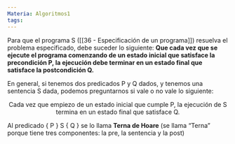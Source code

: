 ```yaml
---
Materia: Algoritmos1
tags:
---
```

Para que el programa S ([[36 - Especificación de un programa]]) resuelva el problema especificado, debe suceder lo siguiente: **Que cada vez que se ejecute el programa comenzando de un estado inicial que satisface la precondición P, la ejecución debe terminar en un estado final que satisface la postcondición Q.**

En general, si tenemos dos predicados P y Q dados, y tenemos una sentencia S dada, podemos 
preguntarnos si vale o no vale lo siguiente:
<center>Cada vez que empiezo de un estado inicial que cumple P,
la ejecución de S termina en un estado final que satisface Q.</center>

Al predicado { P } S { Q } se lo llama **Terna de Hoare** (se llama “Terna” porque tiene tres componentes: la pre, la sentencia y la post)


